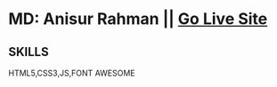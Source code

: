 # MD: Anisur Rahman || [Go Live Site](https://aranis121.github.io/Flip-card/)
## SKILLS
HTML5,CSS3,JS,FONT AWESOME